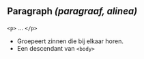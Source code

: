 **P**aragraph *(paragraaf, alinea)*
-----------------------------------

`<p>` … `</p>`

- Groepeert zinnen die bij elkaar horen.
- Een descendant van `<body>`
